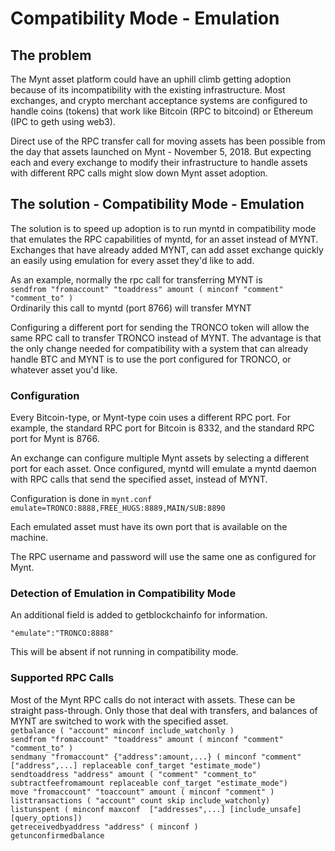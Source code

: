 # Compatibility Mode - Emulation

## The problem
The Mynt asset platform could have an uphill climb getting adoption because of its incompatibility with the existing infrastructure.  Most exchanges, and crypto merchant acceptance systems are configured to handle coins (tokens) that work like Bitcoin (RPC to bitcoind) or Ethereum (IPC to geth using web3).

Direct use of the RPC transfer call for moving assets has been possible from the day that assets launched on Mynt - November 5, 2018.  But expecting each and every exchange to modify their infrastructure to handle assets with different RPC calls might slow down Mynt asset adoption.

## The solution - Compatibility Mode - Emulation
The solution is to speed up adoption is to run myntd in compatibility mode that emulates the RPC capabilities of myntd, for an asset instead of MYNT.  Exchanges that have already added MYNT, can add asset exchange quickly an easily using emulation for every asset they'd like to add.

As an example, normally the rpc call for transferring MYNT is   
```sendfrom "fromaccount" "toaddress" amount ( minconf "comment" "comment_to" )```   
Ordinarily this call to myntd (port 8766) will transfer MYNT

Configuring a different port for sending the TRONCO token will allow the same RPC call to transfer TRONCO instead of MYNT.  The advantage is that the only change needed for compatibility with a system that can already handle BTC and MYNT is to use the port configured for TRONCO, or whatever asset you'd like.

### Configuration
Every Bitcoin-type, or Mynt-type coin uses a different RPC port.  For example, the standard RPC port for Bitcoin is 8332, and the standard RPC port for Mynt is 8766.

An exchange can configure multiple Mynt assets by selecting a different port for each asset.  Once configured, myntd will emulate a myntd daemon with RPC calls that send the specified asset, instead of MYNT.

Configuration is done in ```mynt.conf```  
```emulate=TRONCO:8888,FREE_HUGS:8889,MAIN/SUB:8890```

Each emulated asset must have its own port that is available on the machine.

The RPC username and password will use the same one as configured for Mynt.

### Detection of Emulation in Compatibility Mode
An additional field is added to getblockchainfo for information. 

```"emulate":"TRONCO:8888"```

This will be absent if not running in compatibility mode.

### Supported RPC Calls

Most of the Mynt RPC calls do not interact with assets.  These can be straight pass-through.  Only those that deal with transfers, and balances of MYNT are switched to work with the specified asset.  
```getbalance ( "account" minconf include_watchonly )```  
```sendfrom "fromaccount" "toaddress" amount ( minconf "comment" "comment_to" )```    
```sendmany "fromaccount" {"address":amount,...} ( minconf "comment" ["address",...] replaceable conf_target "estimate_mode")```  
```sendtoaddress "address" amount ( "comment" "comment_to" subtractfeefromamount replaceable conf_target "estimate_mode")```  
```move "fromaccount" "toaccount" amount ( minconf "comment" )```  
```listtransactions ( "account" count skip include_watchonly)```  
```listunspent ( minconf maxconf  ["addresses",...] [include_unsafe] [query_options])```  
```getreceivedbyaddress "address" ( minconf )```  
```getunconfirmedbalance```  


